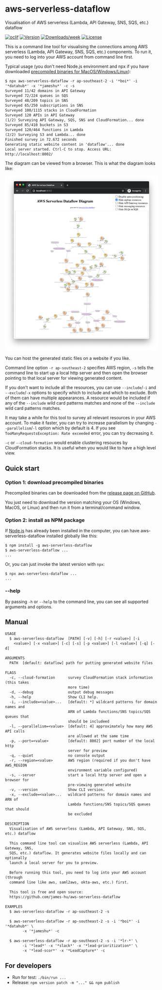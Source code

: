 aws-serverless-dataflow
=======================

Visualisation of AWS serverless (Lambda, API Gateway, SNS, SQS, etc.) dataflow

[![oclif](https://img.shields.io/badge/cli-oclif-brightgreen.svg)](https://oclif.io)
[![Version](https://img.shields.io/npm/v/aws-serverless-dataflow.svg)](https://npmjs.org/package/aws-serverless-dataflow)
[![Downloads/week](https://img.shields.io/npm/dw/aws-serverless-dataflow.svg)](https://npmjs.org/package/aws-serverless-dataflow)
[![License](https://img.shields.io/npm/l/aws-serverless-dataflow.svg)](https://github.com/james-hu/aws-serverless-dataflow/blob/master/package.json)

This is a command line tool for visualising the connections among AWS serverless (Lambda, API Gateway, SNS, SQS, etc.) components. To run it, you need to log into your AWS account from command line first.

Typical usage (you don't need Node.js environment and npx if you have downloaded [precompiled binaries for MacOS/Windows/Linux](https://github.com/james-hu/aws-serverless-dataflow/releases)):

```sh-session
$ npx aws-serverless-dataflow -r ap-southeast-2 -i '*boi*' -i '*datahub*' -x '*jameshu*' -c -s
Surveyed 11/42 domains in API Gateway
Surveyed 72/224 queues in SQS
Surveyed 48/209 topics in SNS
Surveyed 65/250 subscriptions in SNS
Surveyed 100/1115 stacks in CloudFormation
Surveyed 120 APIs in API Gateway
(1/2) Surveying API Gateway, SQS, SNS and CloudFormation... done
Surveyed 85/410 buckets in S3
Surveyed 120/464 functions in Lambda
(2/2) Surveying S3 and Lambda... done
Finished survey in 72.672 seconds
Generating static website content in 'dataflow'... done
Local server started. Ctrl-C to stop. Access URL: http://localhost:8002/
```

The diagram can be viewed from a browser. This is what the diagram looks like:

![Screenshot](doc/aws-serverless-dataflow_screenshot.png)

You can host the generated static files on a website if you like.

Command line option `-r ap-southeast-2` specifies AWS region,
`-s` tells the command line to start up a local http server and then open the browser pointing to that local server for viewing generated content.

If you don't want to include all the resources,
you can use `--include`/`-i` and `--exclude`/`-x` options to specify which to include and which to exclude.
Both of them can have multiple appearances.
A resource would be included if any of the `--include` wild card patterns matches and none of the `--include` wild card patterns matches.

It may take a while for this tool to survey all relevant resources in your AWS account.
To make it faster, you can try to increase parallelism by changing `--parallelism`/`-l` option which by default is 4.
If you see `TooManyRequestsException: Rate exceeded` error, you can try decreasing it.

`-c` or `--cloud-formation` would enable clustering resouces by CloudFormation stacks.
It is useful when you would like to have a high level view.

## Quick start

### Option 1: download precompiled binaries 

Precompiled binaries can be downloaded from the [release page on GitHub](https://github.com/james-hu/aws-serverless-dataflow/releases).

You just need to download the version matching your OS (Windows, MacOS, or Linux) and then run it from a terminal/command window.

### Option 2: install as NPM package

If [Node.js](https://nodejs.org/) has already been installed in the computer,
you can have aws-serverless-dataflow installed globally like this:

```sh-session
$ npm install -g aws-serverless-dataflow
$ aws-serverless-dataflow ...
...
```

Or, you can just invoke the latest version with `npx`:

```sh-session
$ npx aws-serverless-dataflow ...
...
```

### --help

By passing `-h` or `--help` to the command line, you can see all supported arguments and options.

## Manual

<!-- help start -->
```
USAGE
  $ aws-serverless-dataflow  [PATH] [-v] [-h] [-r <value>] [-i
    <value>] [-x <value>] [-c] [-s] [-p <value>] [-l <value>] [-q] [-d]

ARGUMENTS
  PATH  [default: dataflow] path for putting generated website files

FLAGS
  -c, --cloud-formation      survey CloudFormation stack information (this takes
                             more time)
  -d, --debug                output debug messages
  -h, --help                 Show CLI help.
  -i, --include=<value>...   [default: *] wildcard patterns for domain names and
                             ARN of Lambda functions/SNS topics/SQS queues that
                             should be includeed
  -l, --parallelism=<value>  [default: 4] approximately how many AWS API calls
                             are allowed at the same time
  -p, --port=<value>         [default: 8002] port number of the local http
                             server for preview
  -q, --quiet                no console output
  -r, --region=<value>       AWS region (required if you don't have AWS_REGION
                             environment variable configured)
  -s, --server               start a local http server and open a browser for
                             pre-viewing generated website
  -v, --version              Show CLI version.
  -x, --exclude=<value>...   wildcard patterns for domain names and ARN of
                             Lambda functions/SNS topics/SQS queues that should
                             be excluded

DESCRIPTION
  Visualisation of AWS serverless (Lambda, API Gateway, SNS, SQS, etc.) dataflow

  This command line tool can visualise AWS serverless (Lambda, API Gateway, SNS,
  SQS, etc.) dataflow. It generates website files locally and can optionally
  launch a local server for you to preview.

  Before running this tool, you need to log into your AWS account (through
  command line like aws, saml2aws, okta-aws, etc.) first.

  This tool is free and open source:
  https://github.com/james-hu/aws-serverless-dataflow

EXAMPLES
  $ aws-serverless-dataflow -r ap-southeast-2 -s

  $ aws-serverless-dataflow -r ap-southeast-2 -s -i '*boi*' -i '*datahub*' \
        -x '*jameshu*' -c

  $ aws-serverless-dataflow -r ap-southeast-2 -s -i '*lr-*' \
        -i '*lead*' -x '*slack*' -x '*lead-prioritization*' \
        -x '*lead-scor*' -x '*LeadCapture*' -c
```

<!-- help end -->

## For developers

* Run for test: `./bin/run ...`
* Release: `npm version patch -m "..." && npm publish`
